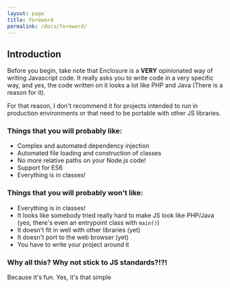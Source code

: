 ```yaml
---
layout: page
title: Foreword
permalink: /docs/foreword/
---
```


## Introduction

Before you begin, take note that Enclosure is a __VERY__ opinionated way of writing Javascript code. It really asks you to write code in a very specific way, and yes, the code written on it looks a lot like PHP and Java (There is a reason for it).

For that reason, I don't recommend it for projects intended to run in production environments or that need to be portable with other JS libraries.

### Things that you will probably like:

- Complex and automated dependency injection
- Automated file loading and construction of classes
- No more relative paths on your Node.js code!
- Support for ES6
- Everything is in classes!

### Things that you will probably won't like:

- Everything is in classes!
- It looks like somebody tried really hard to make JS look like PHP/Java (yes, there's even an entrypoint class with `main()`)
- It doesn't fit in well with other libraries (yet)
- It doesn't port to the web browser (yet)
- You have to write your project around it

### Why all this? Why not stick to JS standards?!?!

Because it's fun. Yes, it's that simple


